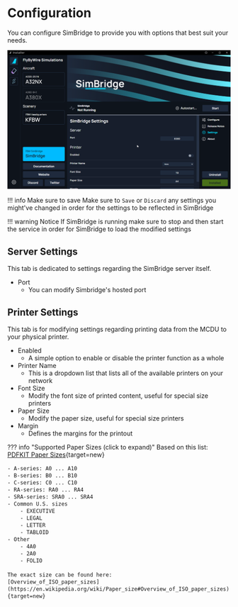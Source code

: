 <link rel="stylesheet" href="../../stylesheets/web-mcdu.css">

# Configuration
You can configure SimBridge to provide you with options that best suit your needs.

![configuration](assets/simbridge/simbrideg_config.png)

!!! info Make sure to save
    Make sure to `Save` or `Discard` any settings you might've changed in order for the settings to be reflected in SimBridge

!!! warning Notice 
    If SimBridge is running make sure to stop and then start the service in order for SimBridge to load the modified settings

## Server Settings
This tab is dedicated to settings regarding the SimBridge server itself.

- Port
  - You can modify Simbridge's hosted port

## Printer Settings
This tab is for modifying settings regarding printing data from the MCDU to your physical printer.

- Enabled
  - A simple option to enable or disable the printer function as a whole
- Printer Name
  - This is a dropdown list that lists all of the available printers on your network
-  Font Size
   - Modify the font size of printed content, useful for special size printers
 - Paper Size
   - Modify the paper size, useful for special size printers
-  Margin
   -  Defines the margins for the printout

??? info "Supported Paper Sizes (click to expand)"
    Based on this list: [PDFKIT Paper Sizes](https://pdfkit.org/docs/paper_sizes.html){target=new}

    - A-series: A0 ... A10
    - B-series: B0 ... B10
    - C-series: C0 ... C10
    - RA-series: RA0 ... RA4
    - SRA-series: SRA0 ... SRA4
    - Common U.S. sizes
        - EXECUTIVE
        - LEGAL
        - LETTER
        - TABLOID
    - Other
        - 4A0
        - 2A0
        - FOLIO

    The exact size can be found here:
    [Overview_of_ISO_paper_sizes](https://en.wikipedia.org/wiki/Paper_size#Overview_of_ISO_paper_sizes){target=new}
